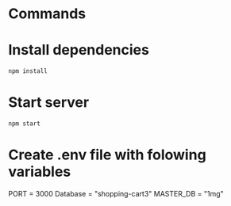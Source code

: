 # Commands

# Install dependencies

```
npm install
```

# Start server

```
npm start
```

# Create .env file with folowing variables

PORT = 3000
Database = "shopping-cart3"
MASTER_DB = "1mg"
